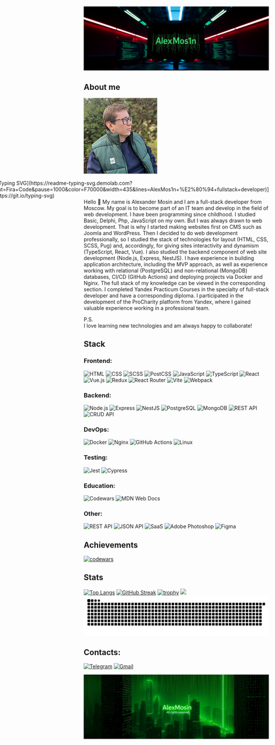 [![Header](https://github.com/AlexMoS1n/AlexMoS1n/blob/main/assets/header-banner.jpg)](https://github.com/AlexMoS1n)

## About me
![Portrait](https://github.com/AlexMoS1n/AlexMoS1n/blob/main/assets/portrait-me.jpg) 
<div style="float: right;">
[![Typing SVG](https://readme-typing-svg.demolab.com?font=Fira+Code&pause=1000&color=F70000&width=435&lines=AlexMos1n+%E2%80%94+fullstack+developer)](https://git.io/typing-svg)  
</div>
Hello 👋  
My name is Alexander Mosin and I am a full-stack developer from Moscow. My goal is to become part of an IT team and develop in the field of web development.    
I have been programming since childhood. I studied Basic, Delphi, Php, JavaScript on my own. But I was always drawn to web development. That is why I started making websites first on CMS such as Joomla and WordPress.  
Then I decided to do web development professionally, so I studied the stack of technologies for layout (HTML, CSS, SCSS, Pug) and, accordingly, for giving sites interactivity and dynamism (TypeScript, React, Vue).
I also studied the backend component of web site development (Node.js, Express, NestJS).  
I have experience in building application architecture, including the MVP approach, as well as experience working with relational (PostgreSQL) and non-relational (MongoDB) databases, CI/CD (GitHub Actions) and deploying projects via Docker and Nginx.
The full stack of my knowledge can be viewed in the corresponding section.  
I completed Yandex Practicum Courses in the specialty of full-stack developer and have a corresponding diploma.  
I participated in the development of the ProCharity platform from Yandex, where I gained valuable experience working in a professional team.  

P.S.  
I love learning new technologies and am always happy to collaborate!
## Stack
### Frontend: 
![HTML](https://img.shields.io/badge/HTML-E34F26?style=for-the-badge&logo=html5&logoColor=white)
![CSS](https://img.shields.io/badge/CSS-1572B6?style=for-the-badge&logo=css3&logoColor=white)
![SCSS](https://img.shields.io/badge/SCSS-CC6699?style=for-the-badge&logo=sass&logoColor=white)
![PostCSS](https://img.shields.io/badge/PostCSS-DD3A0A?style=for-the-badge&logo=postcss&logoColor=white)
![JavaScript](https://img.shields.io/badge/JavaScript-F7DF1E?style=for-the-badge&logo=javascript&logoColor=black)
![TypeScript](https://img.shields.io/badge/TypeScript-3178C6?style=for-the-badge&logo=typescript&logoColor=white)
![React](https://img.shields.io/badge/React-61DAFB?style=for-the-badge&logo=react&logoColor=black)
![Vue.js](https://img.shields.io/badge/vuejs-%2335495e.svg?style=for-the-badge&logo=vuedotjs&logoColor=%234FC08D)
![Redux](https://img.shields.io/badge/Redux-764ABC?style=for-the-badge&logo=redux&logoColor=white)
![React Router](https://img.shields.io/badge/React_Router-CA4245?style=for-the-badge&logo=react-router&logoColor=white)
![Vite](https://img.shields.io/badge/vite-%23646CFF.svg?style=for-the-badge&logo=vite&logoColor=white)
![Webpack](https://img.shields.io/badge/webpack-%238DD6F9.svg?style=for-the-badge&logo=webpack&logoColor=black)

### Backend:
![Node.js](https://img.shields.io/badge/Node.js-43853D?style=for-the-badge&logo=node.js&logoColor=white)
![Express](https://img.shields.io/badge/Express-000000?style=for-the-badge&logo=express&logoColor=white)
![NestJS](https://img.shields.io/badge/NestJS-E0234E?style=for-the-badge&logo=nestjs&logoColor=white)
![PostgreSQL](https://img.shields.io/badge/PostgreSQL-316192?style=for-the-badge&logo=postgresql&logoColor=white)
![MongoDB](https://img.shields.io/badge/MongoDB-47A248?style=for-the-badge&logo=mongodb&logoColor=white)
![REST API](https://img.shields.io/badge/REST%20API-005571?style=for-the-badge)
![CRUD API](https://img.shields.io/badge/CRUD%20API-4CAF50?style=for-the-badge)

### DevOps:
![Docker](https://img.shields.io/badge/Docker-2496ED?style=for-the-badge&logo=docker&logoColor=white)
![Nginx](https://img.shields.io/badge/Nginx-009639?style=for-the-badge&logo=nginx&logoColor=white)
![GitHub Actions](https://img.shields.io/badge/GitHub_Actions-2088FF?style=for-the-badge&logo=github-actions&logoColor=white)
![Linux](https://img.shields.io/badge/Linux-FCC624?style=for-the-badge&logo=linux&logoColor=black)

### Testing:
![Jest](https://img.shields.io/badge/Jest-C21325?style=for-the-badge&logo=jest&logoColor=white)
![Cypress](https://img.shields.io/badge/Cypress-17202C?style=for-the-badge&logo=cypress&logoColor=white)

### Education:
![Codewars](https://img.shields.io/badge/Codewars-B1361E?style=for-the-badge&logo=codewars&logoColor=grey)
![MDN Web Docs](https://img.shields.io/badge/MDN_Web_Docs-black?style=for-the-badge&logo=mdnwebdocs&logoColor=white)

### Other:
![REST API](https://img.shields.io/badge/REST_API-005571?style=for-the-badge&logo=rest&logoColor=white)
![JSON API](https://img.shields.io/badge/JSON_API-000000?style=for-the-badge&logo=json&logoColor=white)
![SaaS](https://img.shields.io/badge/SaaS-FF4088?style=for-the-badge&logo=sass&logoColor=white)
![Adobe Photoshop](https://img.shields.io/badge/adobe%20photoshop-%2331A8FF.svg?style=for-the-badge&logo=adobe%20photoshop&logoColor=white)
![Figma](https://img.shields.io/badge/figma-%23F24E1E.svg?style=for-the-badge&logo=figma&logoColor=white)
## Achievements
[![codewars](https://www.codewars.com/users/AlexMos1nOne/badges/large)](https://www.codewars.com/users/AlexMos1nOne) 
## Stats
[![Top Langs](https://github-readme-stats.vercel.app/api/top-langs/?username=anuraghazra&layout=pie&theme=dracula)](https://github.com/anuraghazra/github-readme-stats)
[![GitHub Streak](https://streak-stats.demolab.com/?user=AlexMoS1n&theme=dracula)](https://git.io/streak-stats)
[![trophy](https://github-profile-trophy.vercel.app/?username=AlexMoS1n&theme=dracula)](https://github.com/ryo-ma/github-profile-trophy)
![](https://komarev.com/ghpvc/?username=AlexMoS1n&color=red)
![snake gif](https://github.com/AlexMoS1n/AlexMoS1n/blob/output/github-snake-dark.svg)
## Contacts:
[![Telegram](https://img.shields.io/badge/telegram-%2326A5E4?style=for-the-badge&logo=telegram&logoColor=white&link=%2Fhttps%3A%2F%2Ft.me%2Fden7466)](https://t.me/AlexOneM)
[![Gmail](https://img.shields.io/badge/Gmail-D14836.svg?logo=Gmail&style=for-the-badge&logoColor=white)](mailto:alexonem777@gmail.com)

[![Footer](https://github.com/AlexMoS1n/AlexMoS1n/blob/main/assets/footer-banner.jpg)](https://github.com/AlexMoS1n)
